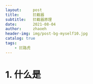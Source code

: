 ```yaml
---
layout:     post
title:      拦截器
subtitle:   拦截器原理
date:       2021-08-04
author:     zhaoeh
header-img: img/post-bg-myself10.jpg
catalog: true
tags:
    - 拦路虎
---
```


# 1. 什么是